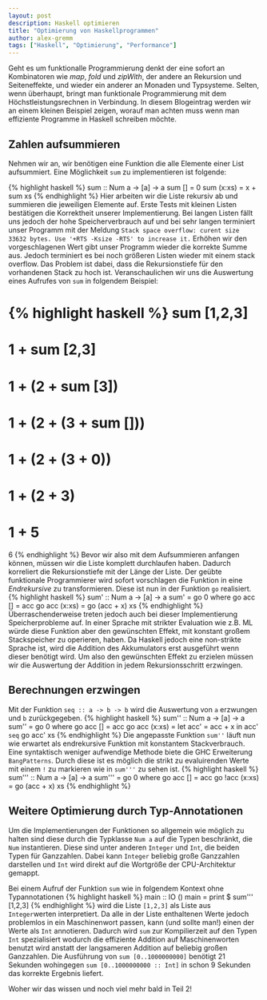 ```yaml
---
layout: post
description: Haskell optimieren
title: "Optimierung von Haskellprogrammen"
author: alex-gremm
tags: ["Haskell", "Optimierung", "Performance"]
---
```


Geht es um funktionalle Programmierung denkt der eine sofort an Kombinatoren wie _map_, _fold_ und 
_zipWith_, der andere an Rekursion und Seiteneffekte, und wieder ein anderer an Monaden und 
Typsysteme. Selten, wenn überhaupt, bringt man funktionale Programmierung mit dem Höchstleistungsrechnen
in Verbindung. In diesem Blogeintrag werden wir an einem kleinen Beispiel zeigen, worauf man achten muss 
wenn man effiziente Programme in Haskell schreiben möchte.
<!-- more start -->

<!-- Das ist auch die Syntax für Kommentare, die im HTML nachher
auftauchen. -->

## Zahlen aufsummieren ##

Nehmen wir an, wir benötigen eine Funktion die alle Elemente einer List aufsummiert. 
Eine Möglichkeit `sum` zu implementieren ist folgende:
 
{% highlight haskell %}
sum :: Num a -> [a] -> a
sum [] = 0
sum (x:xs) = x + sum xs 
{% endhighlight %}
Hier arbeiten wir die Liste rekursiv ab und summieren die jeweiligen Elemente auf. Erste
Tests mit kleinen Listen bestätigen die Korrektheit unserer Implementierung. Bei langen Listen fällt 
uns jedoch der hohe Speicherverbrauch auf und bei sehr langen terminiert unser Programm 
mit der Meldung `Stack space overflow: curent size 33632 bytes.
Use '+RTS -Ksize -RTS' to increase it.` Erhöhen wir den vorgeschlagenen Wert gibt unser Programm 
wieder die korrekte Summe aus. Jedoch terminiert es bei noch größeren Listen wieder mit einem 
stack overflow. Das Problem ist dabei, dass die Rekursionstiefe für den vorhandenen Stack zu hoch ist. Veranschaulichen wir uns die 
Auswertung eines Aufrufes von `sum` in folgendem Beispiel:

{% highlight haskell %}
sum [1,2,3]
= 
1 + sum [2,3]
=
1 + (2 + sum [3])
=
1 + (2 + (3 + sum []))
=
1 + (2 + (3 + 0))
= 
1 + (2 + 3)
=
1 + 5
=
6
{% endhighlight %}
Bevor wir also mit dem Aufsummieren anfangen können, müssen wir die Liste komplett durchlaufen haben.
Dadurch korreliert die Rekursionstiefe mit der Länge der Liste. Der geübte funktionale Programmierer 
wird sofort vorschlagen die Funktion in eine _Endrekursive_ zu transformieren. Diese ist nun in 
der Funktion `go` realisiert.
{% highlight haskell %}
sum' :: Num a -> [a] -> a
sum' = go 0
  where
    go acc [] = acc
    go acc (x:xs) = go (acc + x) xs
{% endhighlight %}
Überraschenderweise treten jedoch auch bei dieser Implementierung Speicherprobleme auf. 
In einer Sprache mit strikter Evaluation wie z.B. ML würde diese Funktion aber den gewünschten Effekt, mit konstant großem Stackspeicher 
zu operieren, haben.
Da Haskell jedoch eine non-strikte Sprache ist, wird die Addition des Akkumulators erst ausgeführt wenn dieser benötigt wird.
Um also den gewünschten Effekt zu erzielen müssen wir die Auswertung der Addition in jedem Rekursionsschritt erzwingen.

## Berechnungen erzwingen ##

Mit der Funktion `seq :: a -> b -> b` wird die Auswertung von `a` erzwungen und `b` zurückgegeben. 
{% highlight haskell %}
sum'' :: Num a -> [a] -> a
sum'' = go 0
  where
    go acc [] = acc
    go acc (x:xs) = 
      let acc' = acc + x
      in acc' `seq` go acc' xs
{% endhighlight %}
Die angepasste Funktion `sum''` läuft nun wie erwartet als endrekursive Funktion mit konstantem 
Stackverbrauch. Eine syntaktisch weniger aufwendige Methode biete die GHC Erweiterung 
`BangPatterns`. Durch diese ist es möglich die strikt zu evaluirenden Werte mit einem `!` zu 
markieren wie in `sum'''` zu sehen ist.
{% highlight haskell %}
sum''' :: Num a -> [a] -> a
sum''' = go 0
  where
    go acc [] = acc
    go !acc (x:xs) = go (acc + x) xs
{% endhighlight %}

## Weitere Optimierung durch Typ-Annotationen ##

Um die Implementierungen der Funktionen so allgemein wie möglich zu halten
sind diese durch die Typklasse `Num a` auf die Typen beschränkt,
die `Num` instantieren. Diese sind unter anderen `Integer` und `Int`,
 die beiden Typen für Ganzzahlen. Dabei kann `Integer` beliebig 
große Ganzzahlen darstellen und `Int` wird direkt auf die Wortgröße
der CPU-Architektur gemappt.

Bei einem Aufruf der Funktion `sum` wie in folgendem Kontext ohne 
Typannotationen 
{% highlight haskell %}
main :: IO ()
main = print $ sum''' [1,2,3]
{% endhighlight %}
wird die Liste `[1,2,3]` als Liste aus `Integer`werten interpretiert. Da alle in der Liste enthaltenen Werte jedoch problemlos in ein 
Maschinenwort passen, kann (und sollte man!) einen der Werte als `Int` annotieren. Dadurch wird `sum` zur Kompilierzeit auf den Typen `Int` spezialisiert wodurch die effiziente Addition auf 
Maschinenworten benutzt wird anstatt der langsameren Addition auf 
beliebig großen Ganzzahlen. Die Ausführung von `sum [0..1000000000]` benötigt 21 Sekunden wohingegen `sum [0..1000000000 :: Int]` in schon 9 Sekunden
das korrekte Ergebnis liefert.

Woher wir das wissen und noch viel mehr bald in Teil 2!

<!-- more end -->


